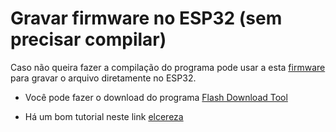 # Gravar firmware no ESP32 (sem precisar compilar)

Caso não queira fazer a compilação do programa pode usar a esta [firmware](.pio/build/upesy_wroom/firmware.bin) para gravar o arquivo diretamente no ESP32.

- Você pode fazer o download do programa [Flash Download Tool](https://www.espressif.com/en/support/download/other-tools)

- Há um bom tutorial neste link [elcereza](https://elcereza.com/flash-download-tool-como-gravar-binarios-no-esp32/)